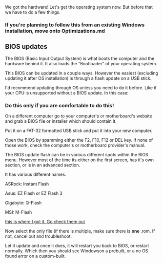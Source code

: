 We got the hardware! Let's get the operating system now. But before that we have to do a few things.

### If you're planning to follow this from an existing Windows installation, move onto Optimizations.md

## BIOS updates

The BIOS (Basic Input Output System) is what boots the computer and the hardware behind it. It also loads the "Bootloader" of your operating system.

This BIOS can be updated in a couple ways. However the easiest (excluding updating it after OS installation) is through a flash update on a USB stick.

I'd recommend updating through OS unless you need to do it before. Like if your CPU is unsupported without a BIOS update. In this case:

### Do this only if you are comfortable to do this!

On a different computer go to your computer's or motherboard's website and grab a BIOS file or installer which should contain it.

Put it on a FAT-32 formatted USB stick and put it into your new computer.

Open the BIOS by spamming either the F2, F10, F12 or DEL key. If none of those work, check the computer's or motherboard provider's manual.

The BIOS update flash can be in various different spots within the BIOS menu. However most of the time its either on the first screen, has it's own section, or is in an advanced section.

It has various different names. 

ASRock: Instant Flash

Asus: EZ Flash or EZ Flash 3

Gigabyte: Q-Flash

MSI: M-Flash

[this is where I got it. Go check them out](https://www.tomshardware.com/how-to/update-bios-on-a-pc)

Now select the only file (if there is multiple, make sure there is **one** .rom. If not, cancel out and troubleshoot.

Let it update and once it does, it will restart you back to BIOS, or restart normally. Which then you should see Windowson a prebuilt, or a no OS found error on a custom-built.
